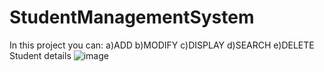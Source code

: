 # StudentManagementSystem
In this project you can:
a)ADD
b)MODIFY
c)DISPLAY
d)SEARCH
e)DELETE
Student details
![image](https://user-images.githubusercontent.com/104568301/196229260-392ca8bb-1ec0-4246-a8c3-dda0c62d1a99.png)
